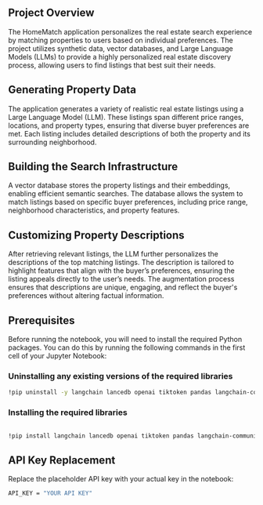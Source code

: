 ## Project Overview

The HomeMatch application personalizes the real estate search experience by matching properties to users based on individual preferences. The project utilizes synthetic data, vector databases, and Large Language Models (LLMs) to provide a highly personalized real estate discovery process, allowing users to find listings that best suit their needs.

## Generating Property Data

The application generates a variety of realistic real estate listings using a Large Language Model (LLM). These listings span different price ranges, locations, and property types, ensuring that diverse buyer preferences are met. Each listing includes detailed descriptions of both the property and its surrounding neighborhood.

## Building the Search Infrastructure

A vector database stores the property listings and their embeddings, enabling efficient semantic searches. The database allows the system to match listings based on specific buyer preferences, including price range, neighborhood characteristics, and property features.

## Customizing Property Descriptions

After retrieving relevant listings, the LLM further personalizes the descriptions of the top matching listings. The description is tailored to highlight features that align with the buyer’s preferences, ensuring the listing appeals directly to the user’s needs. The augmentation process ensures that descriptions are unique, engaging, and reflect the buyer's preferences without altering factual information.

## Prerequisites

Before running the notebook, you will need to install the required Python packages. You can do this by running the following commands in the first cell of your Jupyter Notebook:

### Uninstalling any existing versions of the required libraries

```bash
!pip uninstall -y langchain lancedb openai tiktoken pandas langchain-community langchain-core
```

### Installing the required libraries

```bash

!pip install langchain lancedb openai tiktoken pandas langchain-community langchain-core
```

## API Key Replacement

Replace the placeholder API key with your actual key in the notebook:

```bash
API_KEY = "YOUR API KEY"
```

